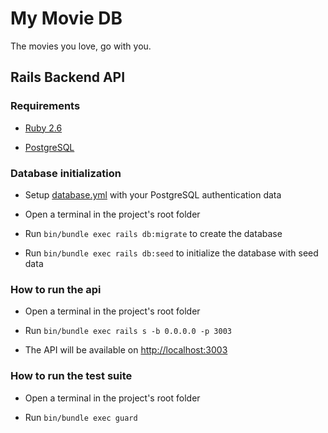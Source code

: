 # My Movie DB

The movies you love, go with you.

## Rails Backend API

### Requirements

- [Ruby 2.6](https://www.ruby-lang.org)

- [PostgreSQL](https://www.postgresql.org/)

### Database initialization

- Setup [database.yml](config/database.yml) with your PostgreSQL authentication data

- Open a terminal in the project's root folder

- Run `bin/bundle exec rails db:migrate` to create the database

- Run `bin/bundle exec rails db:seed` to initialize the database with seed data

### How to run the api

- Open a terminal in the project's root folder

- Run `bin/bundle exec rails s -b 0.0.0.0 -p 3003`

- The API will be available on <http://localhost:3003>

### How to run the test suite

- Open a terminal in the project's root folder

- Run `bin/bundle exec guard`
